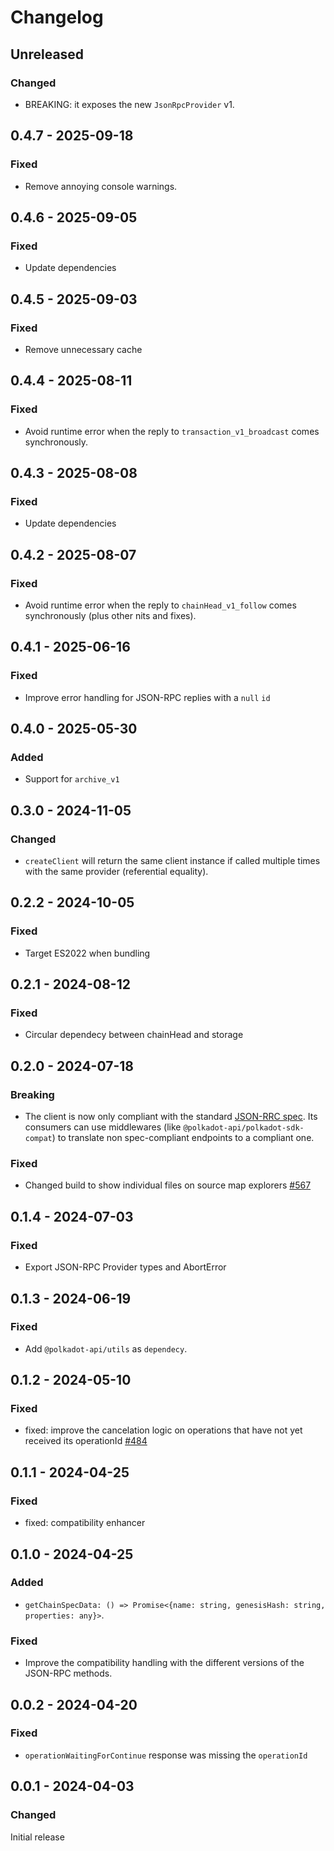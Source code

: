 # Changelog

## Unreleased

### Changed

- BREAKING: it exposes the new `JsonRpcProvider` v1.

## 0.4.7 - 2025-09-18

### Fixed

- Remove annoying console warnings.

## 0.4.6 - 2025-09-05

### Fixed

- Update dependencies

## 0.4.5 - 2025-09-03

### Fixed

- Remove unnecessary cache

## 0.4.4 - 2025-08-11

### Fixed

- Avoid runtime error when the reply to `transaction_v1_broadcast` comes synchronously.

## 0.4.3 - 2025-08-08

### Fixed

- Update dependencies

## 0.4.2 - 2025-08-07

### Fixed

- Avoid runtime error when the reply to `chainHead_v1_follow` comes synchronously (plus other nits and fixes).

## 0.4.1 - 2025-06-16

### Fixed

- Improve error handling for JSON-RPC replies with a `null` `id`

## 0.4.0 - 2025-05-30

### Added

- Support for `archive_v1`

## 0.3.0 - 2024-11-05

### Changed

- `createClient` will return the same client instance if called multiple times with the same provider (referential equality).

## 0.2.2 - 2024-10-05

### Fixed

- Target ES2022 when bundling

## 0.2.1 - 2024-08-12

### Fixed

- Circular dependecy between chainHead and storage

## 0.2.0 - 2024-07-18

### Breaking

- The client is now only compliant with the standard [JSON-RRC spec](https://paritytech.github.io/json-rpc-interface-spec/). Its consumers can use middlewares (like `@polkadot-api/polkadot-sdk-compat`) to translate non spec-compliant endpoints to a compliant one.

### Fixed

- Changed build to show individual files on source map explorers [#567](https://github.com/polkadot-api/polkadot-api/pull/567)

## 0.1.4 - 2024-07-03

### Fixed

- Export JSON-RPC Provider types and AbortError

## 0.1.3 - 2024-06-19

### Fixed

- Add `@polkadot-api/utils` as `dependecy`.

## 0.1.2 - 2024-05-10

### Fixed

- fixed: improve the cancelation logic on operations that have not yet received its operationId [#484](https://github.com/polkadot-api/polkadot-api/pull/484)

## 0.1.1 - 2024-04-25

### Fixed

- fixed: compatibility enhancer

## 0.1.0 - 2024-04-25

### Added

- `getChainSpecData: () => Promise<{name: string, genesisHash: string, properties: any}>`.

### Fixed

- Improve the compatibility handling with the different versions of the JSON-RPC methods.

## 0.0.2 - 2024-04-20

### Fixed

- `operationWaitingForContinue` response was missing the `operationId`

## 0.0.1 - 2024-04-03

### Changed

Initial release
